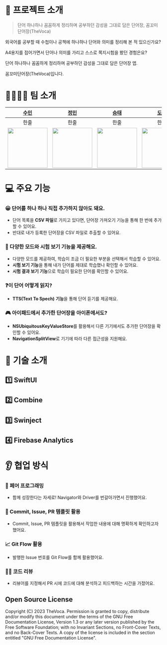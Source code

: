 # 📒 프로젝트 소개

> 단어 하나하나 꼼꼼하게 정리하며 공부하던 감성을 그대로 담은 단어장, 꼼꼬미단어장(TheVoca)

외국어를 공부할 때 수첩이나 공책에 하나하나 단어와 의미를 정리해 본 적 있으신가요?

A4용지를 접어가면서 단어나 의미를 가리고 스스로 쪽지시험을 봤던 경험은요?

단어 하나하나 꼼꼼하게 정리하며 공부하던 감성을 그대로 담은 단어장 앱.

꼼꼬미단어장(TheVoca)입니다.


# 👨‍👩‍👧‍👦 팀 소개
|[수민](https://github.com/steady-on)|[정민](https://github.com/eigen98)|[승태](https://github.com/gxdxt)|[도현](https://github.com/k906506)|[도희](https://github.com/ehvkddl)|
|:----:|:----:|:----:|:----:|:----:|
|한줄|한줄|한줄|한줄|한줄|
|<img src="https://github.com/steady-on.png" width="128">|<img src="https://github.com/eigen98.png" width="128">|<img src="https://github.com/gxdxt.png" width=128>|<img src="https://github.com/k906506.png" width="128">|<img src="https://github.com/ehvkddl.png" width="128">|

# 💻 주요 기능

### 😀 단어를 하나 하나 직접 추가하지 않아도 돼요.

- 단어 목록을 **CSV 파일**로 가지고 있다면, 단어장 가져오기 기능을 통해 한 번에 추가할 수 있어요.
- 반대로 내가 등록한 단어장을 CSV 파일로 추출할 수 있어요.

### 📄 다양한 모드와 시험 보기 기능을 제공해요.

- 다양한 모드를 제공하여, 학습이 조금 더 필요한 부분을 선택해서 학습할 수 있어요.
- **시험 보기 기능**을 통해 내가 단어를 제대로 학습했나 확인할 수 있어요.
- **시험 결과 보기 기능**으로 학습이 필요한 단어를 확인할 수 있어요.

### ❓이 단어 어떻게 읽지?

- **TTS(Text To Spech)** **기능**을 통해 단어 듣기를 제공해요.

### 🎮 아이패드에서 추가한 단어장을 아이폰에서도?

- **NSUbiquitousKeyValueStore**를 활용해서 다른 기기에서도 추가한 단어장을 확인할 수 있어요.
- **NavigationSplitView**로 기기에 따라 다른 접근성을 지원해요.

# **🔨 기술 소개**

## 1️⃣ SwiftUI

## 2️⃣ Combine

## 3️⃣ Swinject

## 4️⃣ Firebase Analytics

# 👂 협업 방식

### 🤝 페어 프로그래밍

- 함께 성장한다는 자세로! Navigator와 Driver를 번갈아가면서 진행했어요.

### 📝 Commit, Issue, PR 템플릿 활용

- Commit, Issue, PR 템플릿을 활용해서 작업한 내용에 대해 명확하게 확인하고자 했어요.

### 📈 Git Flow 활용

- 발행한 Issue 번호를 Git Flow를 함께 활용했어요.

### 💁‍♂️ 코드 리뷰

- 리뷰어를 지정해서 PR 시에 코드에 대해 분석하고 피드백하는 시간을 가졌어요.

## Open Source License
Copyright (C)  2023  TheVoca.
    Permission is granted to copy, distribute and/or modify this document
    under the terms of the GNU Free Documentation License, Version 1.3
    or any later version published by the Free Software Foundation;
    with no Invariant Sections, no Front-Cover Texts, and no Back-Cover Texts.
    A copy of the license is included in the section entitled "GNU
    Free Documentation License".
